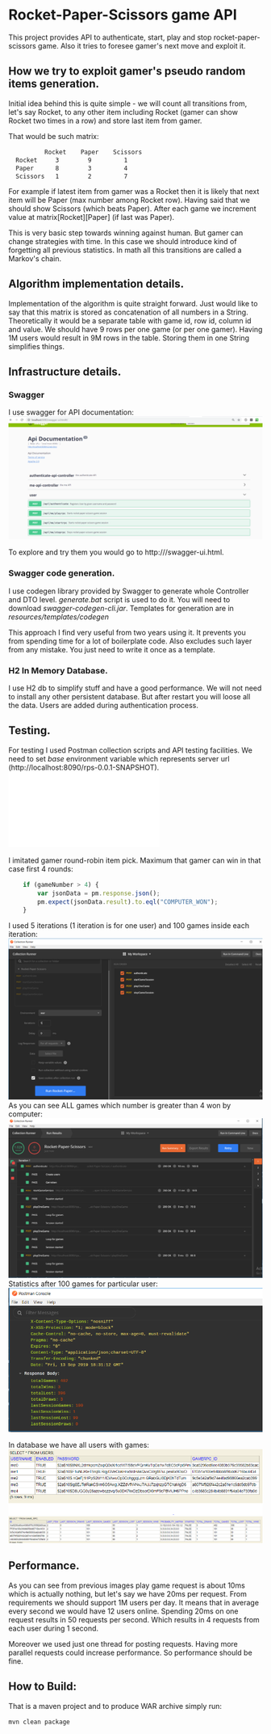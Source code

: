 # Rocket-Paper-Scissors game API

This project provides API to authenticate, start, play and stop rocket-paper-scissors game.
Also it tries to foresee gamer's next move and exploit it.

## How we try to exploit gamer's pseudo random items generation.
Initial idea behind this is quite simple - we will count all transitions from, let's say Rocket, to any other item including Rocket (gamer can show Rocket two times in a row) and store last item from gamer.

That would be such matrix:

              Rocket    Paper    Scissors
      Rocket     3        9         1
      Paper      8        3         4
      Scissors   1        2         7

For example if latest item from gamer was a Rocket then it is likely that next item will be Paper (max number among Rocket row).
Having said that we should show Scissors (which beats Paper).
After each game we increment value at matrix[Rocket][Paper] (if last was Paper).

This is very basic step towards winning against human. But gamer can change strategies with time. In this case we should introduce kind of forgetting all previous statistics. In math all this transitions are called a Markov's chain.

## Algorithm implementation details.
Implementation of the algorithm is quite straight forward. Just would like to say that this matrix is stored as concatenation of all numbers in a String.
Theoretically it would be a separate table with game id, row id, column id and value. We should have 9 rows per one game (or per one gamer). Having 1M users would result in 9M rows in the table.
Storing them in one String simplifies things.

## Infrastructure details.
### Swagger
I use swagger for API documentation:
![](images/Swagger.PNG)
 
To explore and try them you would go to http://<server>/swagger-ui.html.

### Swagger code generation.
I use codegen library provided by Swagger to generate whole Controller and DTO level.
*generate.bat* script is used to do it. You will need to download *swagger-codegen-cli.jar*.
Templates for generation are in *resources/templates/codegen*

This approach I find very useful from two years using it. It prevents you from spending time for a lot of boilerplate code. Also excludes such layer from any mistake. You just need to write it once as a template.

### H2 In Memory Database.
I use H2 db to simplify stuff and have a good performance. We will not need to install any other persistent database. But after restart you will loose all the data.
Users are added during authentication process.

## Testing. 
For testing I used Postman collection scripts and API testing facilities. We need to set *base* environment variable which represents server url (http://localhost:8090/rps-0.0.1-SNAPSHOT).
![Postman collection](src/main/resources/Rocket-Paper-Scissors.postman_collection.json)

I imitated gamer round-robin item pick. Maximum that gamer can win in that case first 4 rounds:

```javascript
    if (gameNumber > 4) {
        var jsonData = pm.response.json();
        pm.expect(jsonData.result).to.eql("COMPUTER_WON");
    }
```
I used 5 iterations (1 iteration is for one user) and 100 games inside each iteration:
![](images/TestStart.PNG)
As you can see ALL games which number is greater than 4 won by computer:
![](images/TestResults.PNG)
Statistics after 100 games for particular user:
![](images/GameSessionStat.PNG)

In database we have all users with games:
![](images/Users.PNG)
![](images/Games.PNG)
  
## Performance.
As you can see from previous images play game request is about 10ms which is actually nothing, but let's say we have 20ms per request.
From requirements we should support 1M users per day. It means that in average every second we would have 12 users online.
Spending 20ms on one request results in 50 requests per second. Which results in 4 requests from each user during 1 second.

Moreover we used just one thread for posting requests. Having more parallel requests could increase performance. So performance should be fine.

## How to Build:
That is a maven project and to produce WAR archive simply run:
```cmd
mvn clean package
```

  
